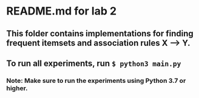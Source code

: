 # README.md for lab 2

## This folder contains implementations for finding frequent itemsets and association rules X --> Y.
## To run all experiments, run ```$ python3 main.py```

### Note: Make sure to run the experiments using Python 3.7 or higher.
